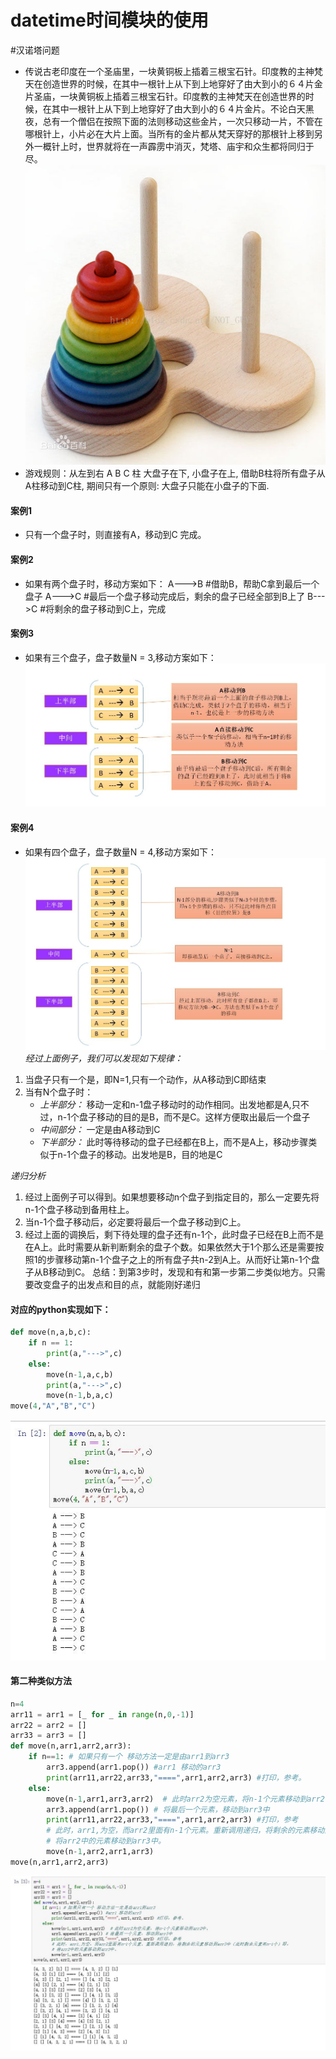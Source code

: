 # datetime时间模块的使用
#汉诺塔问题
* 传说古老印度在一个圣庙里，一块黄铜板上插着三根宝石针。印度教的主神梵天在创造世界的时候，在其中一根针上从下到上地穿好了由大到小的６４片金片圣庙，一块黄铜板上插着三根宝石针。印度教的主神梵天在创造世界的时候，在其中一根针上从下到上地穿好了由大到小的６４片金片。不论白天黑夜，总有一个僧侣在按照下面的法则移动这些金片，一次只移动一片，不管在哪根针上，小片必在大片上面。当所有的金片都从梵天穿好的那根针上移到另外一概针上时，世界就将在一声霹雳中消灭，梵塔、庙宇和众生都将同归于尽。  
![hanoi](https://raw.githubusercontent.com/1263351411/xdd.github.io/master/img/hanoi.jpg)  
* 游戏规则：从左到右 A  B  C 柱 大盘子在下, 小盘子在上, 借助B柱将所有盘子从A柱移动到C柱, 期间只有一个原则: 大盘子只能在小盘子的下面.
#### 案例1
* 只有一个盘子时，则直接有A，移动到C  完成。
#### 案例2
* 如果有两个盘子时，移动方案如下：
    A--->B  #借助B，帮助C拿到最后一个盘子
    A--->C  #最后一个盘子移动完成后，剩余的盘子已经全部到B上了
    B--->C  #将剩余的盘子移动到C上，完成
#### 案例3
* 如果有三个盘子，盘子数量N = 3,移动方案如下：  
![hanoi001](https://raw.githubusercontent.com/1263351411/xdd.github.io/master/img/hanoi001.jpg)   
#### 案例4
* 如果有四个盘子，盘子数量N = 4,移动方案如下：  
![hanoi002](https://raw.githubusercontent.com/1263351411/xdd.github.io/master/img/hanoi002.jpg)   
*经过上面例子，我们可以发现如下规律：*
1. 当盘子只有一个是，即N=1,只有一个动作，从A移动到C即结束
2. 当有N个盘子时：
    * *上半部分：*  移动一定和n-1盘子移动时的动作相同。出发地都是A,只不过，n-1个盘子移动的目的是B，而不是C。这样方便取出最后一个盘子
    * *中间部分：*  一定是由A移动到C
    * *下半部分：*  此时等待移动的盘子已经都在B上，而不是A上，移动步骤类似于n-1个盘子的移动。出发地是B，目的地是C  

*递归分析*
1. 经过上面例子可以得到。如果想要移动n个盘子到指定目的，那么一定要先将n-1个盘子移动到备用柱上。
2. 当n-1个盘子移动后，必定要将最后一个盘子移动到C上。
3. 经过上面的调换后，剩下待处理的盘子还有n-1个，此时盘子已经在B上而不是在A上。此时需要从新判断剩余的盘子个数。如果依然大于1个那么还是需要按照1的步骤移动第n-1个盘子之上的所有盘子共n-2到A上。从而好让第n-1个盘子从B移动到C。
总结：到第3步时，发现和有和第一步第二步类似地方。只需要改变盘子的出发点和目的点，就能刚好递归
#### 对应的python实现如下：
````python
def move(n,a,b,c):
    if n == 1: 
        print(a,"--->",c)
    else:
        move(n-1,a,c,b)
        print(a,"--->",c)
        move(n-1,b,a,c)
move(4,"A","B","C")
````  
![hanoi003](https://raw.githubusercontent.com/1263351411/xdd.github.io/master/img/hanoi003.jpg)  
#### 第二种类似方法
````python
n=4
arr11 = arr1 = [_ for _ in range(n,0,-1)]
arr22 = arr2 = []
arr33 = arr3 = []
def move(n,arr1,arr2,arr3):
    if n==1: # 如果只有一个 移动方法一定是由arr1到arr3
        arr3.append(arr1.pop()) #arr1 移动的arr3
        print(arr11,arr22,arr33,"====",arr1,arr2,arr3) #打印，参考。
    else:
        move(n-1,arr1,arr3,arr2)  # 此时arr2为空元素，将n-1个元素移动到arr2中。
        arr3.append(arr1.pop()) # 将最后一个元素，移动到arr3中
        print(arr11,arr22,arr33,"====",arr1,arr2,arr3) #打印，参考
        # 此时，arr1,为空，而arr2里面有n-1个元素。重新调用递归，将剩余的元素移动到arr3中（此时剩余元素有n-1个）即，
        # 将arr2中的元素移动到arr3中。
        move(n-1,arr2,arr1,arr3)  
move(n,arr1,arr2,arr3)
````  
![hanoi004](https://raw.githubusercontent.com/1263351411/xdd.github.io/master/img/hanoi004.jpg)  

